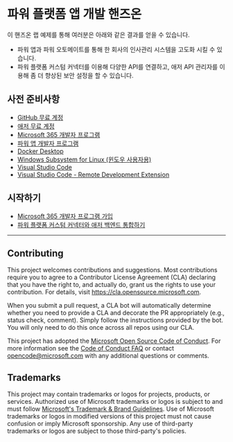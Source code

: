 # 파워 플랫폼 앱 개발 핸즈온

이 핸즈온 랩 예제를 통해 여러분은 아래와 같은 결과를 얻을 수 있습니다.

- 파워 앱과 파워 오토메이트를 통해 한 회사의 인사관리 시스템을 고도화 시킬 수 있습니다.
- 파워 플랫폼 커스텀 커넥터를 이용해 다양한 API를 연결하고, 애저 API 관리자를 이용해 좀 더 향상된 보안 설정을 할 수 있습니다.

## 사전 준비사항

- [GitHub 무료 계정][gh signup]
- [애저 무료 계정][az free]
- [Microsoft 365 개발자 프로그램][m365 dev]
- [파워 앱 개발자 프로그램][pp dev]
- [Docker Desktop][docker desktop]
- [Windows Subsystem for Linux (윈도우 사용자용)][wsl]
- [Visual Studio Code][vs code]
- [Visual Studio Code - Remote Development Extension][vs code extensions remote]

## 시작하기

- [Microsoft 365 개발자 프로그램 가입](./microsoft365-developer-program)
- [파워 플랫폼 커스텀 커넥터와 애저 백엔드 통합하기](./custom-connectors-in-a-day)

---

## Contributing

This project welcomes contributions and suggestions.  Most contributions require you to agree to a
Contributor License Agreement (CLA) declaring that you have the right to, and actually do, grant us
the rights to use your contribution. For details, visit https://cla.opensource.microsoft.com.

When you submit a pull request, a CLA bot will automatically determine whether you need to provide
a CLA and decorate the PR appropriately (e.g., status check, comment). Simply follow the instructions
provided by the bot. You will only need to do this once across all repos using our CLA.

This project has adopted the [Microsoft Open Source Code of Conduct](https://opensource.microsoft.com/codeofconduct/).
For more information see the [Code of Conduct FAQ](https://opensource.microsoft.com/codeofconduct/faq/) or
contact [opencode@microsoft.com](mailto:opencode@microsoft.com) with any additional questions or comments.

## Trademarks

This project may contain trademarks or logos for projects, products, or services. Authorized use of Microsoft 
trademarks or logos is subject to and must follow 
[Microsoft's Trademark & Brand Guidelines](https://www.microsoft.com/en-us/legal/intellectualproperty/trademarks/usage/general).
Use of Microsoft trademarks or logos in modified versions of this project must not cause confusion or imply Microsoft sponsorship.
Any use of third-party trademarks or logos are subject to those third-party's policies.

[gh signup]: https://github.com/signup
[az free]: https://azure.microsoft.com/ko-kr/free/?WT.mc_id=dotnet-87051-juyoo
[m365 dev]: https://aka.ms/gppbkr/m365dev
[pp dev]: https://aka.ms/gppbkr/ppdev
[docker desktop]: https://www.docker.com/products/docker-desktop/
[wsl]: https://aka.ms/gppbkr/wsl
[vs code]: https://code.visualstudio.com/?WT.mc_id=dotnet-87051-juyoo
[vs code extensions remote]: https://marketplace.visualstudio.com/items?itemName=ms-vscode-remote.vscode-remote-extensionpack&WT.mc_id=dotnet-87051-juyoo

